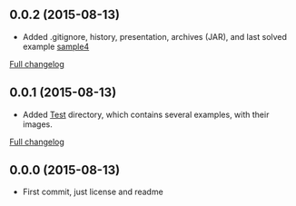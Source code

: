## 0.0.2 (2015-08-13)

* Added .gitignore, history, presentation, archives (JAR), and last solved 
example [sample4](https://github.com/TheJena/HWM/tree/master/Tests/Sample4)

[Full changelog](https://github.com/TheJena/HWM/compare/0.0.1...0.0.2)

## 0.0.1 (2015-08-13)

* Added [Test](https://github.com/TheJena/HWM/tree/master/Tests) directory, 
which contains several examples, with their images.

[Full changelog](https://github.com/TheJena/HWM/compare/0.0.0...0.0.1)

## 0.0.0 (2015-08-13)

* First commit, just license and readme